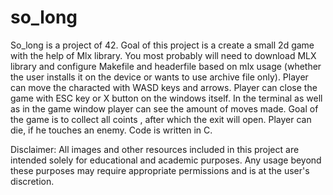 # so_long

So_long is a project of 42.
Goal of this project is a create a small 2d game with the help of Mlx library.
You most probably will need to download MLX library and configure Makefile and headerfile based on mlx usage (whether the user installs it on the device or wants to use archive file only).
Player can move the characted with WASD keys and arrows.
Player can close the game with ESC key or X button on the windows itself.
In the terminal as well as in the game window player can see the amount of moves made.
Goal of the game is to collect all coints , after which the exit will open.
Player can die, if he touches an enemy.
Code is written in C.

Disclaimer: All images and other resources included in this project are intended solely for educational and academic purposes. Any usage beyond these purposes may require appropriate permissions and is at the user's discretion.

